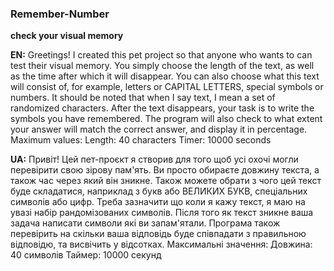 ### Remember-Number
**check your visual memory**

**EN:**
Greetings! I created this pet project so that anyone who wants to can test their visual memory. 
You simply choose the length of the text, as well as the time after which it will disappear. 
You can also choose what this text will consist of, for example, letters or CAPITAL LETTERS, special symbols or numbers. 
It should be noted that when I say text, I mean a set of randomized characters. 
After the text disappears, your task is to write the symbols you have remembered. 
The program will also check to what extent your answer will match the correct answer, and display it in percentage.
Maximum values: Length: 40 characters Timer: 10000 seconds

**UA:**
Привіт! Цей пет-проєкт я створив для того щоб усі охочі могли перевірити свою зірову пам'ять. 
Ви просто обираєте довжину текста, а також час через який він зникне. 
Також можете обрати з чого цей текст буде складатися, наприклад з букв або ВЕЛИКИХ БУКВ, спеціальних символів або цифр. 
Треба зазначити що коли я кажу текст, я маю на увазі набір рандомізованих символів. 
Після того як текст зникне ваша задача написати символи які ви запам'ятали. 
Програма також перевірить на скільки ваша відповідь буде співпадати з правильною відповідю, та висвічить у відсотках.
Максимальні значення:
Довжина: 40 символів
Таймер: 10000 секунд
